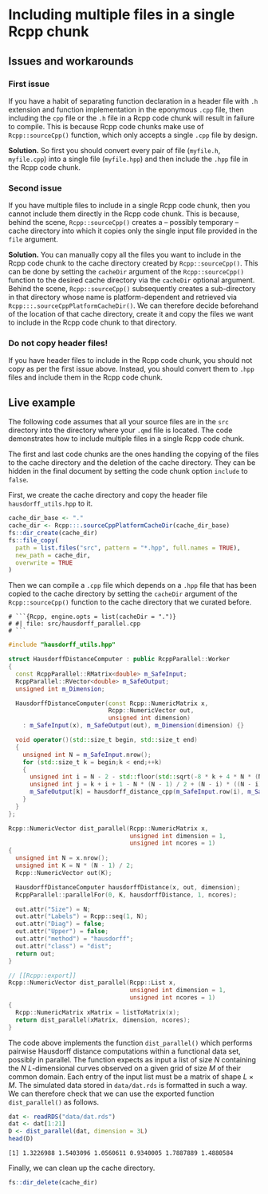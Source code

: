 # Including multiple files in a single Rcpp chunk


## Issues and workarounds

### First issue

If you have a habit of separating function declaration in a header file
with `.h` extension and function implementation in the eponymous `.cpp`
file, then including the `cpp` file or the `.h` file in a Rcpp code
chunk will result in failure to compile. This is because Rcpp code
chunks make use of `Rcpp::sourceCpp()` function, which only accepts a
single `.cpp` file by design.

**Solution.** So first you should convert every pair of file
(`myfile.h`, `myfile.cpp`) into a single file (`myfile.hpp`) and then
include the `.hpp` file in the Rcpp code chunk.

### Second issue

If you have multiple files to include in a single Rcpp code chunk, then
you cannot include them directly in the Rcpp code chunk. This is
because, behind the scene, `Rcpp::sourceCpp()` creates a – possibly
temporary – cache directory into which it copies only the single input
file provided in the `file` argument.

**Solution.** You can manually copy all the files you want to include in
the Rcpp code chunk to the cache directory created by
`Rcpp::sourceCpp()`. This can be done by setting the `cacheDir` argument
of the `Rcpp::sourceCpp()` function to the desired cache directory via
the `cacheDir` optional argument. Behind the scene, `Rcpp::sourceCpp()`
subsequently creates a sub-directory in that directory whose name is
platform-dependent and retrieved via
`Rcpp:::.sourceCppPlatformCacheDir()`. We can therefore decide
beforehand of the location of that cache directory, create it and copy
the files we want to include in the Rcpp code chunk to that directory.

### Do not copy header files!

If you have header files to include in the Rcpp code chunk, you should
not copy as per the first issue above. Instead, you should convert them
to `.hpp` files and include them in the Rcpp code chunk.

## Live example

The following code assumes that all your source files are in the `src`
directory into the directory where your `.qmd` file is located. The code
demonstrates how to include multiple files in a single Rcpp code chunk.

The first and last code chunks are the ones handling the copying of the
files to the cache directory and the deletion of the cache directory.
They can be hidden in the final document by setting the code chunk
option `include` to `false`.

First, we create the cache directory and copy the header file
`hausdorff_utils.hpp` to it.

``` r
cache_dir_base <- "."
cache_dir <- Rcpp:::.sourceCppPlatformCacheDir(cache_dir_base)
fs::dir_create(cache_dir)
fs::file_copy(
  path = list.files("src", pattern = "*.hpp", full.names = TRUE), 
  new_path = cache_dir, 
  overwrite = TRUE
)
```

Then we can compile a `.cpp` file which depends on a `.hpp` file that
has been copied to the cache directory by setting the `cacheDir`
argument of the `Rcpp::sourceCpp()` function to the cache directory that
we curated before.

    # ```{Rcpp, engine.opts = list(cacheDir = ".")}
    # #| file: src/hausdorff_parallel.cpp
    # ```

``` cpp
#include "hausdorff_utils.hpp"

struct HausdorffDistanceComputer : public RcppParallel::Worker
{
  const RcppParallel::RMatrix<double> m_SafeInput;
  RcppParallel::RVector<double> m_SafeOutput;
  unsigned int m_Dimension;

  HausdorffDistanceComputer(const Rcpp::NumericMatrix x,
                            Rcpp::NumericVector out,
                            unsigned int dimension)
    : m_SafeInput(x), m_SafeOutput(out), m_Dimension(dimension) {}

  void operator()(std::size_t begin, std::size_t end)
  {
    unsigned int N = m_SafeInput.nrow();
    for (std::size_t k = begin;k < end;++k)
    {
      unsigned int i = N - 2 - std::floor(std::sqrt(-8 * k + 4 * N * (N - 1) - 7) / 2.0 - 0.5);
      unsigned int j = k + i + 1 - N * (N - 1) / 2 + (N - i) * ((N - i) - 1) / 2;
      m_SafeOutput[k] = hausdorff_distance_cpp(m_SafeInput.row(i), m_SafeInput.row(j), m_Dimension);
    }
  }
};

Rcpp::NumericVector dist_parallel(Rcpp::NumericMatrix x,
                                  unsigned int dimension = 1,
                                  unsigned int ncores = 1)
{
  unsigned int N = x.nrow();
  unsigned int K = N * (N - 1) / 2;
  Rcpp::NumericVector out(K);

  HausdorffDistanceComputer hausdorffDistance(x, out, dimension);
  RcppParallel::parallelFor(0, K, hausdorffDistance, 1, ncores);

  out.attr("Size") = N;
  out.attr("Labels") = Rcpp::seq(1, N);
  out.attr("Diag") = false;
  out.attr("Upper") = false;
  out.attr("method") = "hausdorff";
  out.attr("class") = "dist";
  return out;
}

// [[Rcpp::export]]
Rcpp::NumericVector dist_parallel(Rcpp::List x,
                                  unsigned int dimension = 1,
                                  unsigned int ncores = 1)
{
  Rcpp::NumericMatrix xMatrix = listToMatrix(x);
  return dist_parallel(xMatrix, dimension, ncores);
}
```

The code above implements the function `dist_parallel()` which performs
pairwise Hausdorff distance computations within a functional data set,
possibly in parallel. The function expects as input a list of size $N$
containing the $N$ $L$-dimensional curves observed on a given grid of
size $M$ of their common domain. Each entry of the input list must be a
matrix of shape $L \times M$. The simulated data stored in
`data/dat.rds` is formatted in such a way. We can therefore check that
we can use the exported function `dist_parallel()` as follows.

``` r
dat <- readRDS("data/dat.rds")
dat <- dat[1:21]
D <- dist_parallel(dat, dimension = 3L)
head(D)
```

    [1] 1.3226988 1.5403096 1.0560611 0.9340005 1.7887889 1.4880584

Finally, we can clean up the cache directory.

``` r
fs::dir_delete(cache_dir)
```
